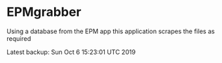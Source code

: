 # EPMgrabber
Using a database from the EPM app this application scrapes the files as required


Latest backup: Sun Oct 6 15:23:01 UTC 2019
